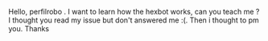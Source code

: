 Hello, perfilrobo .
I want to learn how the hexbot works, can you teach me ?
I thought you read my issue but don't answered me :(.
Then i thought to pm you.
Thanks
